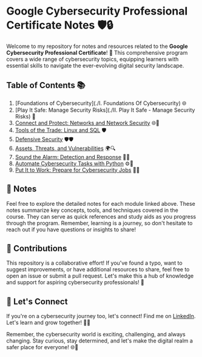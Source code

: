# Google Cybersecurity Professional Certificate Notes 🛡️🔒

Welcome to my repository for notes and resources related to the **Google Cybersecurity Professional Certificate**! 🚀 This comprehensive program covers a wide range of cybersecurity topics, equipping learners with essential skills to navigate the ever-evolving digital security landscape.

## Table of Contents 📚

1. [Foundations of Cybersecurity](./I. Foundations Of Cybersecurity) 🌐
2. [Play It Safe: Manage Security Risks](./II. Play It Safe - Manage Security Risks) 🔑
3. [Connect and Protect: Networks and Network Security]() 🌐🔌
4. [Tools of the Trade: Linux and SQL]() 🛡️
5. [Defensive Security]() 🛡️🛡️
6. [Assets, Threats, and Vulnerabilities]() 🌍🔍
7. [Sound the Alarm: Detection and Response]() 🚨🔥
8. [Automate Cybersecurity Tasks with Python]() ⚙️🔐
9. [Put It to Work: Prepare for Cybersecurity Jobs]() 🌟💡

## 📝 Notes

Feel free to explore the detailed notes for each module linked above. These notes summarize key concepts, tools, and techniques covered in the course. They can serve as quick references and study aids as you progress through the program. Remember, learning is a journey, so don't hesitate to reach out if you have questions or insights to share!

## 🤝 Contributions

This repository is a collaborative effort! If you've found a typo, want to suggest improvements, or have additional resources to share, feel free to open an issue or submit a pull request. Let's make this a hub of knowledge and support for aspiring cybersecurity professionals! 🌟

## 🚀 Let's Connect

If you're on a cybersecurity journey too, let's connect! Find me on [LinkedIn](https://www.linkedin.com/in/khlbulaong/). Let's learn and grow together! 👥💬

Remember, the cybersecurity world is exciting, challenging, and always changing. Stay curious, stay determined, and let's make the digital realm a safer place for everyone! 🌐🔐
